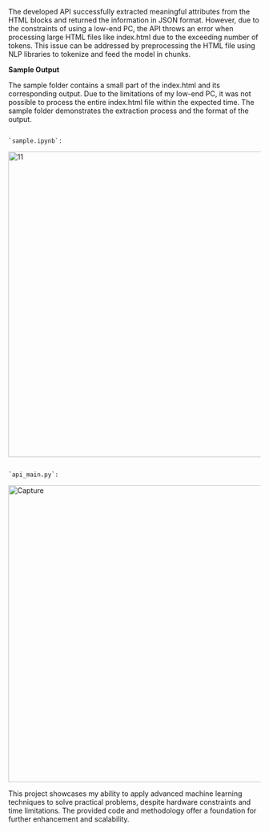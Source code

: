 The developed API successfully extracted meaningful attributes from the HTML blocks and returned the information in JSON format. However, due to the constraints of using a low-end PC, the API throws an error when processing large HTML files like index.html due to the exceeding number of tokens. This issue can be addressed by preprocessing the HTML file using NLP libraries to tokenize and feed the model in chunks.

**Sample Output**

The sample folder contains a small part of the index.html and its corresponding output. Due to the limitations of my low-end PC, it was not possible to process the entire index.html file within the expected time. The sample folder demonstrates the extraction process and the format of the output.

                                                                        `sample.ipynb`: 

<img width="610" alt="11" src="https://github.com/AryanKapri88/LLM-ecommerce-parser/assets/110614822/e717a03b-7ec8-4584-aefb-07a9a7c1ae84">

                                                                        `api_main.py`:

<img width="593" alt="Capture" src="https://github.com/AryanKapri88/LLM-ecommerce-parser/assets/110614822/f5c348f4-f57a-48b4-9a08-a21d66d5d28b">


This project showcases my ability to apply advanced machine learning techniques to solve practical problems, despite hardware constraints and time limitations. The provided code and methodology offer a foundation for further enhancement and scalability.
